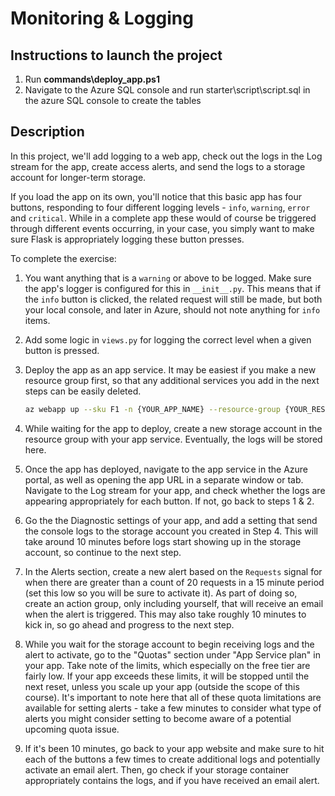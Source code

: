 # Monitoring & Logging

## Instructions to launch the project

1. Run **commands\deploy_app.ps1**
2. Navigate to the Azure SQL console and run starter\script\script.sql in the azure SQL console to create the tables


## Description
In this project, we'll add logging to a web app, check out the logs in the Log stream for the
app, create access alerts, and send the logs to a storage account for longer-term storage.

If you load the app on its own, you'll notice that this basic app has four buttons, responding
to four different logging levels - `info`, `warning`, `error` and `critical`. While in a complete
app these would of course be triggered through different events occurring, in your case, you
simply want to make sure Flask is appropriately logging these button presses.

To complete the exercise:
1. You want anything that is a `warning` or above to be logged. Make sure the app's logger is configured for this in `__init__.py`. This means that if the `info` button is clicked, the related request will still be made, but both your local console, and later in Azure, should not note anything for `info` items.
2. Add some logic in `views.py` for logging the correct level when a given button is pressed.
3. Deploy the app as an app service. It may be easiest if you make a new resource group first, so that any additional services you add in the next steps can be easily deleted.
    
    ```bash
    az webapp up --sku F1 -n {YOUR_APP_NAME} --resource-group {YOUR_RESOURCE_GROUP} --location westus2
    ```

4. While waiting for the app to deploy, create a new storage account in the resource group with your app service. Eventually, the logs will be stored here.
5. Once the app has deployed, navigate to the app service in the Azure portal, as well as opening the app URL in a separate window or tab. Navigate to the Log stream for your app, and check whether the logs are appearing appropriately for each button. If not, go back to steps 1 & 2.
6. Go the the Diagnostic settings of your app, and add a setting that send the console logs to the storage account you created in Step 4. This will take around 10 minutes before logs start showing up in the storage account, so continue to the next step.
7. In the Alerts section, create a new alert based on the `Requests` signal for when there are greater than a count of 20 requests in a 15 minute period (set this low so you will be sure to activate it). As part of doing so, create an action group, only including yourself, that will receive an email when the alert is triggered. This may also take roughly 10 minutes to kick in, so go ahead and progress to the next step.
8. While you wait for the storage account to begin receiving logs and the alert to activate, go to the "Quotas" section under "App Service plan" in your app. Take note of the limits, which especially on the free tier are fairly low. If your app exceeds these limits, it will be stopped until the next reset, unless you scale up your app (outside the scope of this course). It's important to note here that all of these quota limitations are available for setting alerts - take a few minutes to consider what type of alerts you might consider setting to become aware of a potential upcoming quota issue.
9. If it's been 10 minutes, go back to your app website and make sure to hit each of the buttons a few times to create additional logs and potentially activate an email alert. Then, go check if your storage container appropriately contains the logs, and if you have received an email alert.
